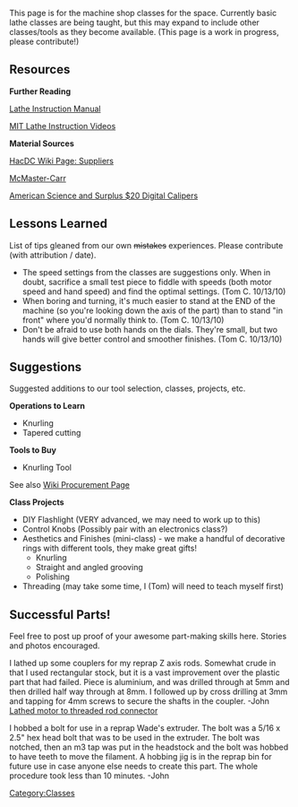 This page is for the machine shop classes for the space. Currently basic
lathe classes are being taught, but this may expand to include other
classes/tools as they become available. (This page is a work in
progress, please contribute!)

## Resources

**Further Reading**

[Lathe Instruction
Manual](http://manuals.harborfreight.com/manuals/93000-93999/93212.pdf)

[MIT Lathe Instruction
Videos](http://techtv.mit.edu/collections/ehs-videos/videos/144-machine-shop-8)

**Material Sources**

[HacDC Wiki Page:
Suppliers](http://wiki.hacdc.org/index.php/Suppliers#Mechanical_Parts_.26_Fabrication)

[McMaster-Carr](http://www.mcmaster.com/)

[American Science and Surplus \$20 Digital
Calipers](http://www.sciplus.com/search.cfm/scategory/TAM/term/calipers/srch.fp/1)

## Lessons Learned

List of tips gleaned from our own ~~mistakes~~ experiences. Please
contribute (with attribution / date).

-   The speed settings from the classes are suggestions only. When in
    doubt, sacrifice a small test piece to fiddle with speeds (both
    motor speed and hand speed) and find the optimal settings. (Tom C.
    10/13/10)
-   When boring and turning, it's much easier to stand at the END of the
    machine (so you're looking down the axis of the part) than to stand
    "in front" where you'd normally think to. (Tom C. 10/13/10)
-   Don't be afraid to use both hands on the dials. They're small, but
    two hands will give better control and smoother finishes. (Tom C.
    10/13/10)

## Suggestions

Suggested additions to our tool selection, classes, projects, etc.

**Operations to Learn**

-   Knurling
-   Tapered cutting

**Tools to Buy**

-   Knurling Tool

See also [Wiki Procurement
Page](http://wiki.hacdc.org/index.php/Procurement)

**Class Projects**

-   DIY Flashlight (VERY advanced, we may need to work up to this)
-   Control Knobs (Possibly pair with an electronics class?)
-   Aesthetics and Finishes (mini-class) - we make a handful of
    decorative rings with different tools, they make great gifts!
    -   Knurling
    -   Straight and angled grooving
    -   Polishing
-   Threading (may take some time, I (Tom) will need to teach myself
    first)

## Successful Parts!

Feel free to post up proof of your awesome part-making skills here.
Stories and photos encouraged.

I lathed up some couplers for my reprap Z axis rods. Somewhat crude in
that I used rectangular stock, but it is a vast improvement over the
plastic part that had failed. Piece is aluminium, and was drilled
through at 5mm and then drilled half way through at 8mm. I followed up
by cross drilling at 3mm and tapping for 4mm screws to secure the shafts
in the coupler. -John [Lathed motor to threaded rod
connector](http://lh6.ggpht.com/_UvQljTfsdFU/TS039Pz8QAI/AAAAAAAAA2s/GikRllVOCeE/s800/CIMG7202.JPG)

I hobbed a bolt for use in a reprap Wade's extruder. The bolt was a 5/16
x 2.5" hex head bolt that was to be used in the extruder. The bolt was
notched, then an m3 tap was put in the headstock and the bolt was hobbed
to have teeth to move the filament. A hobbing jig is in the reprap bin
for future use in case anyone else needs to create this part. The whole
procedure took less than 10 minutes. -John

[Category:Classes](Category:Classes)
